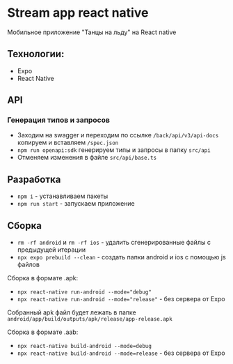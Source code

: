 # Stream app react native

Мобильное приложение "Танцы на льду" на React native

## Технологии:

- Expo
- React Native

## API

### Генерация типов и запросов

- Заходим на swagger и переходим по ссылке `/back/api/v3/api-docs` копируем и вставляем `/spec.json`
- `npm run openapi:sdk` генерируем типы и запросы в папку `src/api`
- Отменяем изменения в файле `src/api/base.ts`

## Разработка

- `npm i` - устанавливаем пакеты
- `npm run start` - запускаем приложение

## Сборка

- `rm -rf android` и `rm -rf ios` - удалить сгенерированные файлы с предыдущей итерации
- `npx expo prebuild --clean` - создать папки android и ios с помощью js файлов

Сборка в формате .apk:

- `npx react-native run-android --mode="debug"`
- `npx react-native run-android --mode="release"` - без сервера от Expo

Собранный apk файл будет лежать в папке `android/app/build/outputs/apk/release/app-release.apk`

Сборка в формате .aab:

- `npx react-native build-android --mode=debug`
- `npx react-native build-android --mode=release` - без сервера от Expo
